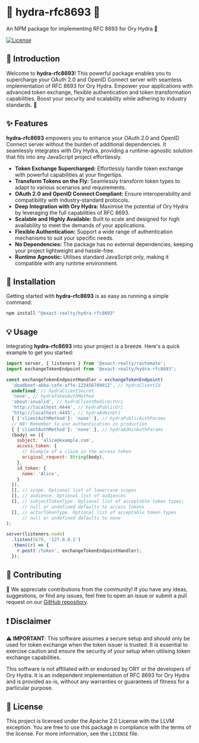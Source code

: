 # 🐉 hydra-rfc8693 📜

An NPM package for implementing RFC 8693 for Ory Hydra 🚀

[![License](https://img.shields.io/badge/License-Apache%202.0%20with%20llvm%20exception-blue.svg)](https://github.com/Exact-Realty/ts-hydra-rfc8693/blob/main/LICENSE)

## 📖 Introduction

Welcome to **hydra-rfc8693**! This powerful package enables you to supercharge
your OAuth 2.0 and OpenID Connect server with seamless implementation of RFC
8693 for Ory Hydra. Empower your applications with advanced token exchange,
flexible authentication and token transformation capabilities. Boost your
security and scalability while adhering to industry standards. 💪

## ✨ Features

**hydra-rfc8693** empowers you to enhance your OAuth 2.0 and OpenID Connect
server without the burden of additional dependencies. It seamlessly integrates
with Ory Hydra, providing a runtime-agnostic solution that fits into any
JavaScript project effortlessly.

- **Token Exchange Supercharged:** Effortlessly handle token exchange with
powerful capabilities at your fingertips.
- **Transform Tokens on the Fly:** Seamlessly transform token types to adapt to
various scenarios and requirements.
- **OAuth 2.0 and OpenID Connect Compliant:** Ensure interoperability and
compatibility with industry-standard protocols.
- **Deep Integration with Ory Hydra:** Maximise the potential of Ory Hydra by
leveraging the full capabilities of RFC 8693.
- **Scalable and Highly Available:** Built to scale and designed for high
availability to meet the demands of your applications.
- **Flexible Authentication:** Support a wide range of authentication mechanisms
to suit your specific needs.
- **No Dependencies:** The package has no external dependencies, keeping your
project lightweight and hassle-free.
- **Runtime Agnostic:** Utilises standard JavaScript only, making it compatible
with any runtime environment.

## 🚀 Installation

Getting started with **hydra-rfc8693** is as easy as running a simple command:

```sh
npm install "@exact-realty/hydra-rfc8693"
```

## 💡 Usage

Integrating **hydra-rfc8693** into your project is a breeze. Here's a quick
example to get you started:

```js
import server, { listeners } from '@exact-realty/routemate';
import exchangeTokenEndpoint from '@exact-realty/hydra-rfc8693';

const exchangeTokenEndpointHandler = exchangeTokenEndpoint(
  'deadbeef-abba-cafe-affe-123456789012', // hydraClientId
  undefined, // hydraClientSecret
  'none', // hydraTokenAuthMethod
  'about:invalid', // hydraClientRedirectUri
  'http://localhost:4444', // hydraPublicUri
  'http://localhost:4445', // hydraAdminUri
  { ['clientAuthMethod']: 'none' }, // hydraPublicAuthParams
  // NB! Remember to use authentication in production
  { ['clientAuthMethod']: 'none' }, // hydraAdminAuthParams
  (body) => ({
    subject: 'alice@example.com',
    access_token: {
      // Example of a claim in the access token
      original_request: String(body),
    },
    id_token: {
      name: 'Alice',
    }
  }),
  [], // scope. Optional list of lowercase scopes
  [], // audience. Optional list of audiences
  [], // subjectTokenType. Optional list of acceptable token types;
      // null or undefined defaults to access tokens
  [], // actorTokenType. Optional list of acceptable token types
      // null or undefined defaults to none
);

server(listeners.node)
  .listen(5678, '127.0.0.1')
  .then((r) => {
    r.post('/token', exchangeTokenEndpointHandler);
  });
```

## 🤝 Contributing

🎉 We appreciate contributions from the community! If you have any ideas,
suggestions, or find any issues, feel free to open an issue or submit a pull
request on our
[GitHub repository](https://github.com/Exact-Realty/ts-hydra-rfc8693).

## ❗️ Disclaimer

⚠️ **IMPORTANT**: This software assumes a secure setup and should only be
used for token exchange when the token issuer is trusted. It is essential to
exercise caution and ensure the security of your setup when utilising token
exchange capabilities.

This software is not affiliated with or endorsed by ORY or the developers of
Ory Hydra. It is an independent implementation of RFC 8693 for Ory Hydra and is
provided as-is, without any warranties or guarantees of fitness for a
particular purpose.

## 📄 License

This project is licensed under the Apache 2.0 License with the LLVM exception.
You are free to use this package in compliance with the terms of the license.
For more information, see the `LICENSE` file.
